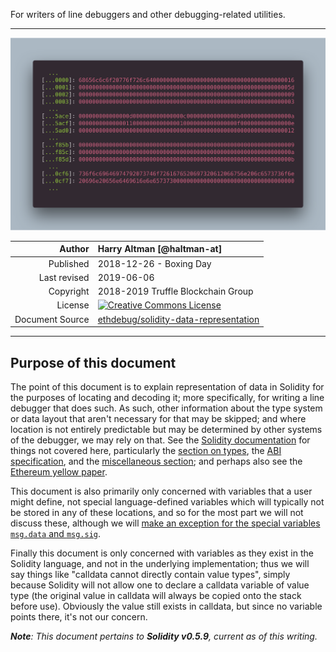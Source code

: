 
For writers of line debuggers and other debugging-related utilities.

---

![Solidity storage allocation example layout](storage.png)

| Author | Harry Altman [@haltman-at] |
| -----------:|:------------ |
| Published | 2018-12-26 - Boxing Day |
| Last revised | 2019-06-06 |
| Copyright | 2018-2019 Truffle Blockchain Group |
| License | <a rel="license" href="http://creativecommons.org/licenses/by/4.0/"><img alt="Creative Commons License" style="border-width:0" src="https://i.creativecommons.org/l/by/4.0/88x31.png" /></a> |
| Document Source | [ethdebug/solidity-data-representation](https://github.com/ethdebug/solidity-data-representation) |


---

## Purpose of this document

The point of this document is to explain representation of data in Solidity for
the purposes of locating and decoding it; more specifically, for writing a line
debugger that does such.  As such, other information about the type system or
data layout that aren't necessary for that may be skipped; and where location
is not entirely predictable but may be determined by other
systems of the debugger, we may rely on that.  See the
[Solidity documentation](https://solidity.readthedocs.io/) for things not
covered here, particularly the
[section on types](https://solidity.readthedocs.io/en/v0.5.2/solidity-in-depth.html),
the [ABI specification](https://solidity.readthedocs.io/en/v0.5.2/abi-spec.html),
and the [miscellaneous section](https://solidity.readthedocs.io/en/v0.5.2/miscellaneous.html);
and perhaps also see the [Ethereum yellow paper](https://ethereum.github.io/yellowpaper/paper.pdf).

This document is also primarily only concerned with variables that a user might
define, not special language-defined variables which will typically not be
stored in any of these locations, and so for the most part we will not discuss
these, although we will [make an exception for the special variables `msg.data`
and `msg.sig`](#user-content-locations-in-detail-calldata-in-detail-calldata-multivalue-and-lookup-types-reference-types-the-special-variable-msg-data).

Finally this document is only concerned with variables as they exist in the
Solidity language, and not in the underlying implementation; thus we will say
things like "calldata cannot directly contain value types", simply because
Solidity will not allow one to declare a calldata variable of value type (the
original value in calldata will always be copied onto the stack before use).
Obviously the value still exists in calldata, but since no variable points
there, it's not our concern.

_**Note**: This document pertains to **Solidity v0.5.9**, current as of this
writing._
